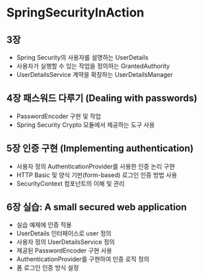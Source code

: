 # SpringSecurityInAction 

## 3장
- Spring Security의 사용자를 설명하는 UserDetails
- 사용자가 실행할 수 있는 작업을 정의하는 GrantedAuthority
- UserDetailsService 계약을 확장하는 UserDetailsManager

## 4장 패스워드 다루기 (Dealing with passwords)
- PasswordEncoder 구현 및 작업
- Spring Security Crypto 모듈에서 제공하는 도구 사용

## 5장 인증 구현 (Implementing authentication)
- 사용자 정의 AuthenticationProvider를 사용한 인증 논리 구현
- HTTP Basic 및 양식 기반(form-based) 로그인 인증 방법 사용
- SecurityContext 컴포넌트의 이해 및 관리

## 6장 실습: A small secured web application 
- 실습 예제에 인증 적용
- UserDetails 인터페이스로 user 정의
- 사용자 정의 UserDetailsService 정의
- 제공된 PasswordEncoder 구현 사용
- AuthenticationProvider를 구현하여 인증 로직 정의
- 폼 로그인 인증 방식 설정 